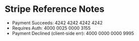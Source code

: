 # Stripe Reference Notes

  + Payment Succeeds: 4242 4242 4242 4242
  + Requires Auth: 4000 0025 0000 3155
  + Payment Declined (client-side err): 4000 0000 0000 9995
